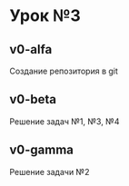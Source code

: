 <h1>Урок №3</h1>
<h2>v0-alfa</h2>
<p>Создание репозитория в git</p>
<h2>v0-beta</h2>
<p>Решение задач №1, №3, №4</p>
<h2>v0-gamma</h2>
<p>Решение задачи №2</p>

